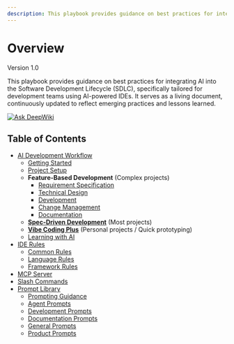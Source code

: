 ```yaml
---
description: This playbook provides guidance on best practices for integrating AI into the Software Development Lifecycle (SDLC), specifically tailored for development teams using AI-powered IDEs.
---
```


# Overview
Version 1.0

This playbook provides guidance on best practices for integrating AI into the Software Development Lifecycle (SDLC), specifically tailored for development teams using AI-powered IDEs. It serves as a living document, continuously updated to reflect emerging practices and lessons learned.

[![Ask DeepWiki](https://deepwiki.com/badge.svg)](https://deepwiki.com/kevinlin/ai-sdlc-playbook)

## Table of Contents

- [AI Development Workflow](workflow/README.md)
    - [Getting Started](workflow/feature-based-development/01-getting-started.md)
    - [Project Setup](workflow/project-setup.md)
    - **Feature-Based Development** (Complex projects)
        - [Requirement Specification](workflow/feature-based-development/02-requirement-specification.md)
        - [Technical Design](workflow/feature-based-development/03-technical-design.md)
        - [Development](workflow/feature-based-development/04-development.md)
        - [Change Management](workflow/feature-based-development/05-change-management.md)
        - [Documentation](workflow/feature-based-development/07-documentation.md)
    - **[Spec-Driven Development](workflow/spec-driven-development/README.md)** (Most projects)
    - **[Vibe Coding Plus](workflow/vibe-coding-plus.md)** (Personal projects / Quick prototyping)
    - [Learning with AI](workflow/learning.md)
- [IDE Rules](ide-rules/README.md)
    - [Common Rules](ide-rules/common/README.md)
    - [Language Rules](ide-rules/languages/README.md)
    - [Framework Rules](ide-rules/frameworks/README.md)
- [MCP Server](docs/mcp-server/README.md)
- [Slash Commands](slash-command/README.md)
- [Prompt Library](prompt-library/README.md)
    - [Prompting Guidance](prompt-library/prompting-guidance.md)
    - [Agent Prompts](prompt-library/agent/)
    - [Development Prompts](prompt-library/development/)
    - [Documentation Prompts](prompt-library/documentation/)
    - [General Prompts](prompt-library/general/)
    - [Product Prompts](prompt-library/product/)
